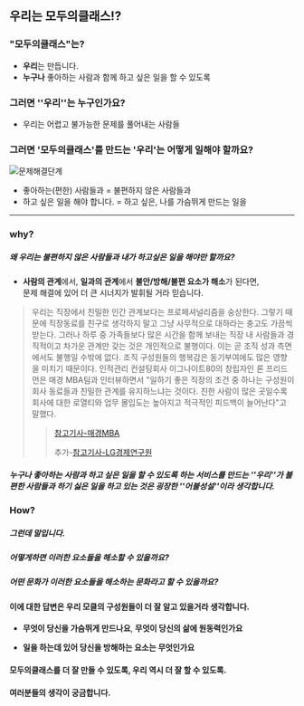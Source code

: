 ## 우리는 모두의클래스!?

### 

### "모두의클래스"는?

- **우리**는 만듭니다.
- **누구나** 좋아하는 사람과 함께 하고 싶은 일을 할 수 있도록



### 그러면 ''우리''는 누구인가요?

- 우리는 어렵고 불가능한 문제를 풀어내는 사람들



### 그러면 '모두의클래스'를 만드는 '우리'는 어떻게 일해야 할까요?

![문제해결단계](C:\Users\승권\Desktop\문제해결단계.JPG)

- 좋아하는(편한) 사람들과  = 불편하지 않은 사람들과 
- 하고 싶은 일을 해야 합니다. = 하고 싶은, 나를 가슴뛰게 만드는 일을

----------

### why?

##### 왜 우리는 불편하지 않은 사람들과 내가 하고싶은 일을 해야만 할까요?

- **사람의 관계**에서, **일과의 관계**에서 **불안/방해/불편 요소가 해소**가 된다면,  
  문제 해결에 있어 더 큰 시너지가 발휘될 거라 믿습니다.

> 우리는 직장에서 친밀한 인간 관계보다는 프로페셔널리즘을 숭상한다. 그렇기 때문에 직장동료를 친구로 생각하지 말고 그냥 사무적으로 대하라는 충고도 가끔씩 받는다. 그러나 하루 중 가족들보다 많은 시간을 함께 보내는 직장 내 사람들과 경직적이고 차가운 관계만 갖는 것은 개인적으로 불행이다. 이는 곧 조직 성과 측면에서도 불행일 수밖에 없다. 조직 구성원들의 행복감은 동기부여에도 많은 영향을 미치기 때문이다. 인적관리 컨설팅회사 이그나이트80의 창립자인 론 프리드먼은 매경 MBA팀과 인터뷰하면서 "일하기 좋은 직장의 조건 중 하나는 구성원이 회사 동료들과 친밀한 관계를 유지하느냐는 것이다. 친한 사람이 많은 곳일수록 회사에 대한 로열티와 업무 몰입도는 높아지고 적극적인 피드백이 늘어난다"고 말했다.
>
> > [참고기사-매경MBA](https://www.mk.co.kr/news/business/view/2015/07/634151/)  
> >
> > 추가-[참고기사-LG경제연구원](http://www.lgeri.com/report/view.do?idx=17139)



##### 누구나 좋아하는 사람과 하고 싶은 일을 할 수 있도록 하는 서비스를 만드는 ''우리''가 불편한 사람들과 하기 싫은 일을 하고 있는 것은 굉장한 ''어불성설''이라 생각합니다.



### How?

##### 그런데 말입니다.  

##### 어떻게하면 이러한 요소들을 해소할 수 있을까요?

##### 어떤 문화가 이러한 요소들을 해소하는 문화라고 할 수 있을까요?  

#### 이에 대한 답변은 우리 모클의 구성원들이 더 잘 알고 있을거라 생각합니다.

- **무엇이 당신을 가슴뛰게 만드나요**, **무엇이 당신의 삶에 원동력인가요**

- **일을 하는데 있어 당신을 방해하는 요소는 무엇인가요**  



#### 모두의클래스를 더 잘 만들 수 있도록, 우리 역시 더 잘 할 수 있도록.

#### 여러분들의 생각이 궁금합니다.



